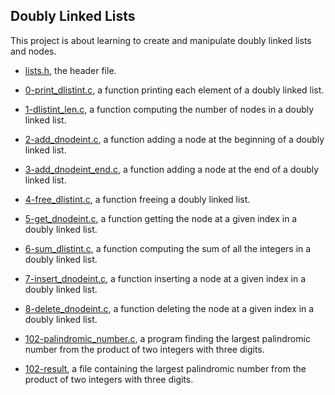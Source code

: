 ## Doubly Linked Lists

This project is about learning to create and manipulate doubly linked lists and nodes.

* [lists.h](https://github.com/gwendalminguy/holbertonschool-low_level_programming/tree/main/doubly_linked_lists/lists.h), the header file.

* [0-print_dlistint.c](https://github.com/gwendalminguy/holbertonschool-low_level_programming/tree/main/doubly_linked_lists/0-print_dlistint.c), a function printing each element of a doubly linked list.

* [1-dlistint_len.c](https://github.com/gwendalminguy/holbertonschool-low_level_programming/tree/main/doubly_linked_lists/1-dlistint_len.c), a function computing the number of nodes in a doubly linked list.

* [2-add_dnodeint.c](https://github.com/gwendalminguy/holbertonschool-low_level_programming/tree/main/doubly_linked_lists/2-add_dnodeint.c), a function adding a node at the beginning of a doubly linked list.

* [3-add_dnodeint_end.c](https://github.com/gwendalminguy/holbertonschool-low_level_programming/tree/main/doubly_linked_lists/3-add_dnodeint_end.c), a function adding a node at the end of a doubly linked list.

* [4-free_dlistint.c](https://github.com/gwendalminguy/holbertonschool-low_level_programming/tree/main/doubly_linked_lists/4-free_dlistint.c), a function freeing a doubly linked list.

* [5-get_dnodeint.c](https://github.com/gwendalminguy/holbertonschool-low_level_programming/tree/main/doubly_linked_lists/5-get_dnodeint.c), a function getting the node at a given index in a doubly linked list.

* [6-sum_dlistint.c](https://github.com/gwendalminguy/holbertonschool-low_level_programming/tree/main/doubly_linked_lists/6-sum_dlistint.c), a function computing the sum of all the integers in a doubly linked list.

* [7-insert_dnodeint.c](https://github.com/gwendalminguy/holbertonschool-low_level_programming/tree/main/doubly_linked_lists/7-insert_dnodeint.c), a function inserting a node at a given index in a doubly linked list.

* [8-delete_dnodeint.c](https://github.com/gwendalminguy/holbertonschool-low_level_programming/tree/main/doubly_linked_lists/8-delete_dnodeint.c), a function deleting the node at a given index in a doubly linked list.

* [102-palindromic_number.c](https://github.com/gwendalminguy/holbertonschool-low_level_programming/tree/main/doubly_linked_lists/102-palindromic_number.c), a program finding the largest palindromic number from the product of two integers with three digits.

* [102-result](https://github.com/gwendalminguy/holbertonschool-low_level_programming/tree/main/doubly_linked_lists/102-result), a file containing the largest palindromic number from the product of two integers with three digits.
